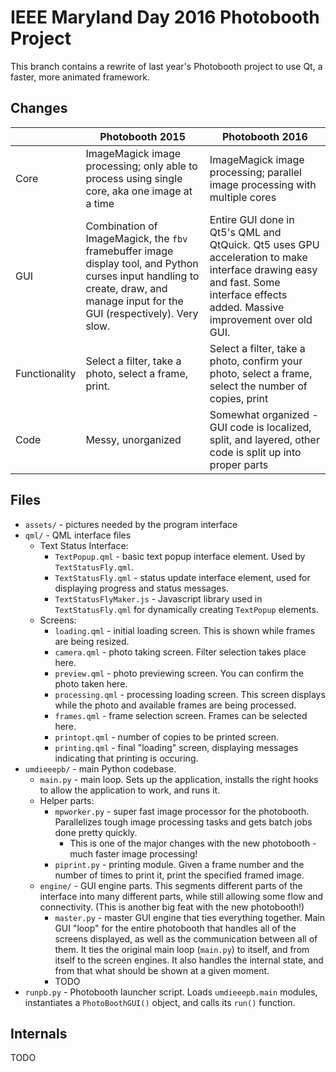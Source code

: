 # IEEE Maryland Day 2016 Photobooth Project

This branch contains a rewrite of last year's Photobooth project to
use Qt, a faster, more animated framework.

## Changes
|               | Photobooth 2015                                                                                                                                                                 | Photobooth 2016                                                                                                                                                              |
|---------------|---------------------------------------------------------------------------------------------------------------------------------------------------------------------------------|------------------------------------------------------------------------------------------------------------------------------------------------------------------------------|
| Core          | ImageMagick image processing; only able to process using single core, aka one image at a time                                                                                   | ImageMagick image processing; parallel image processing with multiple cores                                                                                                  |
| GUI           | Combination of ImageMagick, the `fbv` framebuffer image display tool, and Python curses input handling to create, draw, and manage input for the GUI (respectively). Very slow. | Entire GUI done in Qt5's QML and QtQuick. Qt5 uses GPU acceleration to make interface drawing easy and fast. Some interface effects added. Massive improvement over old GUI. |
| Functionality | Select a filter, take a photo, select a frame, print.                                                                                                                           | Select a filter, take a photo, confirm your photo, select a frame, select the number of copies, print                                                                        |
| Code          | Messy, unorganized                                                                                                                                                              | Somewhat organized - GUI code is localized, split, and layered, other code is split up into proper parts                                                                     |

## Files

 * `assets/` - pictures needed by the program interface
 * `qml/` - QML interface files
   * Text Status Interface:
     * `TextPopup.qml` - basic text popup interface element. Used by
      `TextStatusFly.qml`.
     * `TextStatusFly.qml` - status update interface element, used for
      displaying progress and status messages.
     * `TextStatusFlyMaker.js` - Javascript library used in
       `TextStatusFly.qml` for dynamically creating `TextPopup`
       elements.
   * Screens:
     * `loading.qml` - initial loading screen. This is shown while
       frames are being resized.
     * `camera.qml` - photo taking screen. Filter selection takes place
       here.
     * `preview.qml` - photo previewing screen. You can confirm the
       photo taken here.
     * `processing.qml` - processing loading screen. This screen
       displays while the photo and available frames are being
       processed.
     * `frames.qml` - frame selection screen. Frames can be selected
       here.
     * `printopt.qml` - number of copies to be printed screen.
     * `printing.qml` - final "loading" screen, displaying messages
       indicating that printing is occuring.
 * `umdieeepb/` - main Python codebase.
   * `main.py` - main loop. Sets up the application, installs the
     right hooks to allow the application to work, and runs it.
   * Helper parts:
     * `mpworker.py` - super fast image processor for the photobooth.
       Parallelizes tough image processing tasks and gets batch jobs
       done pretty quickly.
       * This is one of the major changes with the new photobooth -
         much faster image processing!
     * `piprint.py` - printing module. Given a frame number and the
       number of times to print it, print the specified framed image.
   * `engine/` - GUI engine parts. This segments different parts of
     the interface into many different parts, while still allowing
     some flow and connectivity. (This is another big feat with the
     new photobooth!)
     * `master.py` - master GUI engine that ties everything together.
       Main GUI "loop" for the entire photobooth that handles all of
       the screens displayed, as well as the communication between
       all of them. It ties the original main loop (`main.py`) to
       itself, and from itself to the screen engines. It also handles
       the internal state, and from that what should be shown at a
       given moment.
     * TODO
 * `runpb.py` - Photobooth launcher script. Loads `umdieeepb.main`
   modules, instantiates a `PhotoBoothGUI()` object, and calls its
   `run()` function.

## Internals

TODO

